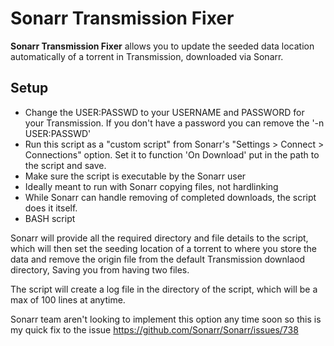 Sonarr Transmission Fixer
======
**Sonarr Transmission Fixer** allows you to update the seeded data location automatically of a torrent in Transmission, downloaded via Sonarr.

## Setup

* Change the USER:PASSWD to your USERNAME and PASSWORD for your Transmission. If you don't have a password you can remove the '-n USER:PASSWD'
* Run this script as a "custom script" from Sonarr's "Settings > Connect > Connections" option. Set it to function 'On Download' put in the path to the script and save.
* Make sure the script is executable by the Sonarr user
* Ideally meant to run with Sonarr copying files, not hardlinking
* While Sonarr can handle removing of completed downloads, the script does it itself.
* BASH script

Sonarr will provide all the required directory and file details to the script, which will then set the seeding location of a torrent to where you store the data and remove the origin file from the default Transmission downlaod directory, Saving you from having two files.

The script will create a log file in the directory of the script, which will be a max of 100 lines at anytime.

Sonarr team aren't looking to implement this option any time soon so this is my quick fix to the issue https://github.com/Sonarr/Sonarr/issues/738
